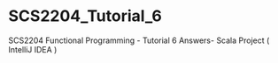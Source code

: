 # SCS2204_Tutorial_6
SCS2204 Functional Programming - Tutorial 6 Answers- Scala Project ( IntelliJ IDEA )
